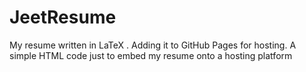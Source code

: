 # JeetResume
My resume written in LaTeX . Adding it to GitHub Pages for hosting.
A simple HTML code just to embed my resume onto a hosting platform
